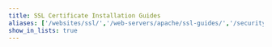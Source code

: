 ```yaml
---
title: SSL Certificate Installation Guides
aliases: ['/websites/ssl/','/web-servers/apache/ssl-guides/','/security/ssl/']
show_in_lists: true
---
```


